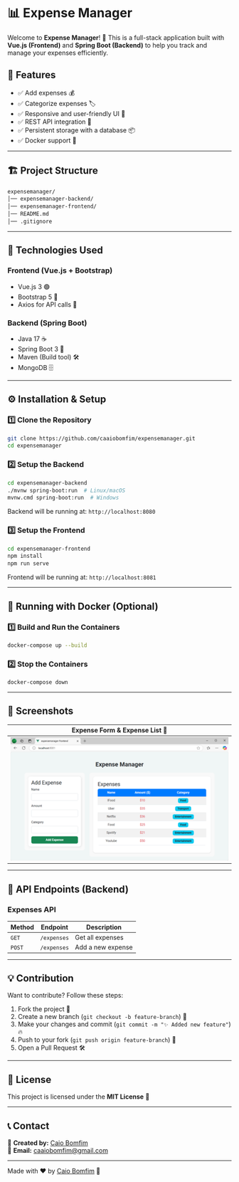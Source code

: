 # 📊 Expense Manager

Welcome to **Expense Manager**! 🚀 This is a full-stack application built with **Vue.js (Frontend)** and **Spring Boot (Backend)** to help you track and manage your expenses efficiently.

## 🌟 Features

- ✅ Add expenses 💰
- ✅ Categorize expenses 🏷️
- ✅ Responsive and user-friendly UI 🎨
- ✅ REST API integration 🔗
- ✅ Persistent storage with a database 📦
- ✅ Docker support 🐳

---

## 🏗️ Project Structure

```bash
expensemanager/
│── expensemanager-backend/
│── expensemanager-frontend/
│── README.md
│── .gitignore
```

---

## 🚀 Technologies Used

### **Frontend (Vue.js + Bootstrap)**
- Vue.js 3 🟢
- Bootstrap 5 🎨
- Axios for API calls 🔄

### **Backend (Spring Boot)**
- Java 17 ☕
- Spring Boot 3 🌱
- Maven (Build tool) 🛠️
- MongoDB 🗄️

---

## ⚙️ Installation & Setup

### **1️⃣ Clone the Repository**
```sh
git clone https://github.com/caaiobomfim/expensemanager.git
cd expensemanager
```

### **2️⃣ Setup the Backend**
```sh
cd expensemanager-backend
./mvnw spring-boot:run  # Linux/macOS
mvnw.cmd spring-boot:run  # Windows
```

Backend will be running at: `http://localhost:8080`

### **3️⃣ Setup the Frontend**
```sh
cd expensemanager-frontend
npm install
npm run serve
```

Frontend will be running at: `http://localhost:8081`

---

## 🐳 Running with Docker (Optional)

### **1️⃣ Build and Run the Containers**
```sh
docker-compose up --build
```

### **2️⃣ Stop the Containers**
```sh
docker-compose down
```

---

## 📸 Screenshots

| Expense Form & Expense List 📝 |
|-----------------------------|
| ![Expense Form & List](screenshots/expensemanager-screenshot-v0.0.1.png) |

---

## 🎯 API Endpoints (Backend)

### **Expenses API**
| Method | Endpoint | Description |
|--------|---------|-------------|
| `GET` | `/expenses` | Get all expenses |
| `POST` | `/expenses` | Add a new expense |

---

## 💡 Contribution

Want to contribute? Follow these steps:

1. Fork the project 🍴
2. Create a new branch (`git checkout -b feature-branch`) 🌱
3. Make your changes and commit (`git commit -m "✨ Added new feature"`) 🔥
4. Push to your fork (`git push origin feature-branch`) 🚀
5. Open a Pull Request 🛠️

---

## 📜 License

This project is licensed under the **MIT License** 📜

---

## 📞 Contact

💬 **Created by:** [Caio Bomfim](https://github.com/caaiobomfim)  
📧 **Email:** caaiobomfim@gmail.com  

---

Made with ❤️ by [Caio Bomfim](https://github.com/caaiobomfim) 🚀